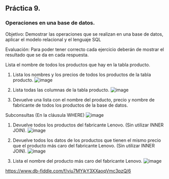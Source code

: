## Práctica 9.
### Operaciones en una base de datos.
Objetivo: Demostrar las operaciones que se realizan en una base de datos, aplicar el modelo relacional y el lenguaje SQL

Evaluación: Para poder tener correcto cada ejercicio deberán de mostrar el resultado que se da en cada respuesta.

Lista el nombre de todos los productos que hay en la tabla producto.


1. Lista los nombres y los precios de todos los productos de la tabla producto.
![image](https://user-images.githubusercontent.com/101816484/178084677-6a195ca7-ed70-4c1d-8207-df87fb8f799e.png)

2. Lista todas las columnas de la tabla producto.
![image](https://user-images.githubusercontent.com/101816484/178084701-857d3300-d450-4be2-9441-50636f307350.png)


3. Devuelve una lista con el nombre del producto, precio y nombre de fabricante de
todos los productos de la base de datos.

Subconsultas (En la cláusula WHERE)
![image](https://user-images.githubusercontent.com/101816484/178084736-fb223084-7f75-40f8-a28b-1b066b961006.png)

1. Devuelve todos los productos del fabricante Lenovo. (Sin utilizar INNER
JOIN).
 ![image](https://user-images.githubusercontent.com/101816484/178084755-6d394ad0-0354-4d72-9c9c-dd49d7284104.png)



2. Devuelve todos los datos de los productos que tienen el mismo precio que el
producto más caro del fabricante Lenovo. (Sin utilizar INNER JOIN).
![image](https://user-images.githubusercontent.com/101816484/178093483-db7db161-f7f0-4ca2-9c17-7144d696619b.png)


3. Lista el nombre del producto más caro del fabricante Lenovo.
![image](https://user-images.githubusercontent.com/101816484/178093133-1278e667-cf81-4fc9-9a40-df7ce5cbb7e8.png)



https://www.db-fiddle.com/f/viu7MYjkY3XXaoqVmc3pzQ/6
